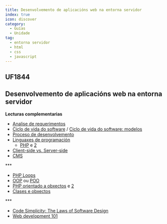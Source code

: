 ```yaml
---
title: Desenvolvemento de aplicacións web na entorna servidor
index: true
icon: discover
category:
  - Guías
  - Unidade
tag:
  - entorna servidor
  - html
  - css
  - javascript
---
```


## UF1844
## Desenvolvemento de aplicacións web na entorna servidor

**Lecturas complementarias**

- [Analise de requerimentos](analisis-requerimentos.md)
- [Ciclo de vida do software](ciclo_vida.md) / [Ciclo de vida do software: modelos](ciclodevida-modelos.md)
- [Proceso de desenvolvemento](proceso-desenvolvemento.md)
- [Linguaxes de programación](linguaxes-programación.md)
  - [PHP](php-recursos-cursos.md) e [2](PHP.md) 
- [Client-side vs. Server-side](client-side-server-side.md)
- [CMS](sistemas-xestion-contidos.md)


\*\*\*
- [PHP Loops](PHPLoops.md)
- [OOP](oop.md) ou [POO](poo.md) 
- [PHP orientado a obxectos](PHP-orientado-obxectos-principiantes.md) e [2](POO-PHPp.md)
- [Clases e obxectos](Claseseobxectos.md)


\*\*\*
- [Code Simplicity: The Laws of Software Design](https://docs.google.com/presentation/d/14oJyrhaoVZk_yE7-wLcSMuIHig-3LKcQKdRwYw4RQws/pub?start=false&loop=false&delayms=3000&slide=id.i0)
- [Web development 101](https://learn.microsoft.com/en-us/training/modules/web-development-101-introduction-programming/2-what-is-programming)